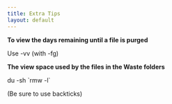 ```yaml
---
title: Extra Tips
layout: default
---
```


**To view the days remaining until a file is purged**

Use -vv (with -fg)

**The view space used by the files in the Waste folders**
<p class="w3-code">
du -sh `rmw -l`
</p>
(Be sure to use backticks)
